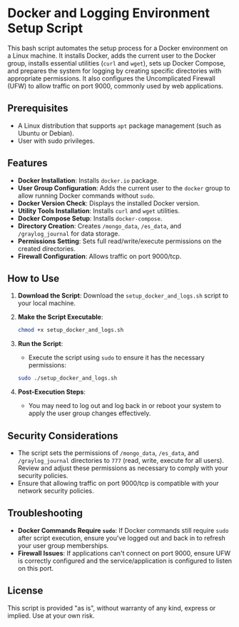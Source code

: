 # Docker and Logging Environment Setup Script

This bash script automates the setup process for a Docker environment on a Linux machine. It installs Docker, adds the current user to the Docker group, installs essential utilities (`curl` and `wget`), sets up Docker Compose, and prepares the system for logging by creating specific directories with appropriate permissions. It also configures the Uncomplicated Firewall (UFW) to allow traffic on port 9000, commonly used by web applications.

## Prerequisites

- A Linux distribution that supports `apt` package management (such as Ubuntu or Debian).
- User with sudo privileges.

## Features

- **Docker Installation**: Installs `docker.io` package.
- **User Group Configuration**: Adds the current user to the `docker` group to allow running Docker commands without `sudo`.
- **Docker Version Check**: Displays the installed Docker version.
- **Utility Tools Installation**: Installs `curl` and `wget` utilities.
- **Docker Compose Setup**: Installs `docker-compose`.
- **Directory Creation**: Creates `/mongo_data`, `/es_data`, and `/graylog_journal` for data storage.
- **Permissions Setting**: Sets full read/write/execute permissions on the created directories.
- **Firewall Configuration**: Allows traffic on port 9000/tcp.

## How to Use

1. **Download the Script**: Download the `setup_docker_and_logs.sh` script to your local machine.

2. **Make the Script Executable**:
    ```bash
    chmod +x setup_docker_and_logs.sh
    ```

3. **Run the Script**:
    - Execute the script using `sudo` to ensure it has the necessary permissions:
    ```bash
    sudo ./setup_docker_and_logs.sh
    ```

4. **Post-Execution Steps**:
    - You may need to log out and log back in or reboot your system to apply the user group changes effectively.

## Security Considerations

- The script sets the permissions of `/mongo_data`, `/es_data`, and `/graylog_journal` directories to `777` (read, write, execute for all users). Review and adjust these permissions as necessary to comply with your security policies.
- Ensure that allowing traffic on port 9000/tcp is compatible with your network security policies.

## Troubleshooting

- **Docker Commands Require `sudo`**: If Docker commands still require `sudo` after script execution, ensure you've logged out and back in to refresh your user group memberships.
- **Firewall Issues**: If applications can't connect on port 9000, ensure UFW is correctly configured and the service/application is configured to listen on this port.

## License

This script is provided "as is", without warranty of any kind, express or implied. Use at your own risk.

